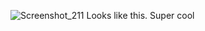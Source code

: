 ![Screenshot_211](https://github.com/olliez-mods/McTrackerBot/assets/75761250/6d0a6e48-c516-45c7-b849-73e677ba2ff3)
Looks like this. Super cool
